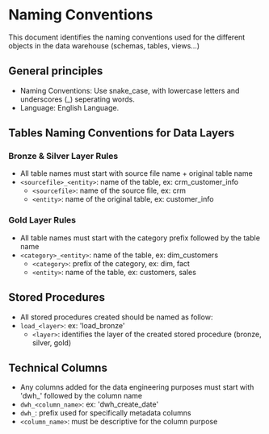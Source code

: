 # **Naming Conventions**
This document identifies the naming conventions used for the different objects in the data warehouse (schemas, tables, views...)

## **General principles**
 - Naming Conventions: Use snake_case, with lowercase letters and underscores (_) seperating words.
 - Language: English Language.

## **Tables Naming Conventions for Data Layers**

### **Bronze & Silver Layer Rules**
 - All table names must start with source file name + original table name
 - `<sourcefile>_<entity>`: name of the table, ex: crm_customer_info
   - `<sourcefile>`: name of the source file, ex: crm
   - `<entity>`: name of the original table, ex: customer_info

### **Gold Layer Rules**
 - All table names must start with the category prefix followed by the table name
 - `<category>_<entity>`: name of the table, ex: dim_customers
   - `<category>`: prefix of the category, ex: dim, fact
   - `<entity>`: name of the table, ex: customers, sales


## **Stored Procedures**
 - All stored procedures created should be named as follow:
 - `load_<layer>`: ex: 'load_bronze'
   - `<layer>`: identifies the layer of the created stored procedure (bronze, silver, gold)


## **Technical Columns**
 - Any columns added for the data engineering purposes must start with 'dwh_' followed by the column name
  - `dwh_<column_name>`: ex: 'dwh_create_date'
   - `dwh_`: prefix used for specifically metadata columns
   - `<column_name>`: must be descriptive for the column purpose